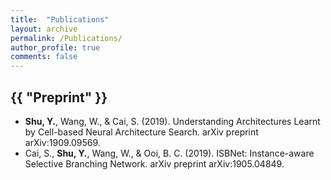```yaml
---
title:  "Publications"
layout: archive
permalink: /Publications/
author_profile: true
comments: false
---
```


<h2 class="archive__title">{{ "Preprint" }}</h2>

- **Shu, Y.**, Wang, W., & Cai, S. (2019). Understanding Architectures Learnt by Cell-based Neural Architecture Search. arXiv preprint arXiv:1909.09569.
- Cai, S., **Shu, Y.**, Wang, W., & Ooi, B. C. (2019). ISBNet: Instance-aware Selective Branching Network. arXiv preprint arXiv:1905.04849.
